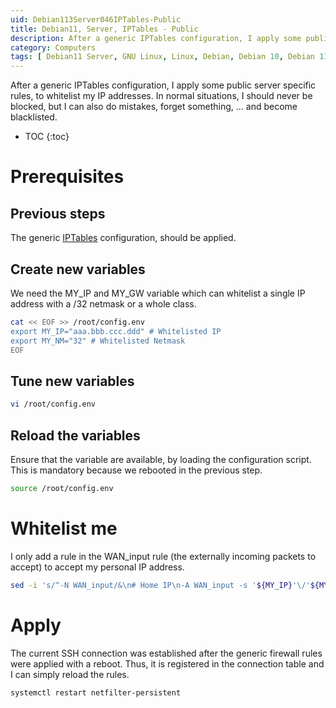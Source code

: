 ```yaml
---
uid: Debian113Server046IPTables-Public
title: Debian11, Server, IPTables - Public
description: After a generic IPTables configuration, I apply some public server specific rules, to whitelist my IP addresses. In normal situations, I should never be blocked, but I can also do mistakes, forget something, ... and become blacklisted.
category: Computers
tags: [ Debian11 Server, GNU Linux, Linux, Debian, Debian 10, Debian 11, Buster, Bullseye, Server, Installation, IPTables, Security, Filtering, Network, Firewall, Rules, Chains, Cracker, SSH, TCP, IP, ICMP, Loopback, IPv6, Public server, Internet ]
---
```


After a generic IPTables configuration, I apply some public server specific rules, to whitelist my IP addresses. In normal situations, I should never be blocked, but I can also do mistakes, forget something, ... and become blacklisted.

* TOC
{:toc}

# Prerequisites

## Previous steps
The generic [IPTables](/Debian113Server045IPTables-en/) configuration, should be applied.

## Create new variables
We need the MY_IP and MY_GW variable which can whitelist a single IP address with a /32 netmask or a whole class.
```bash
cat << EOF >> /root/config.env
export MY_IP="aaa.bbb.ccc.ddd" # Whitelisted IP
export MY_NM="32" # Whitelisted Netmask
EOF
```

## Tune new variables
```bash
vi /root/config.env
```

## Reload the variables
Ensure that the variable are available, by loading the configuration script. This is mandatory because we rebooted in the previous step.
```bash
source /root/config.env
```

# Whitelist me
I only add a rule in the WAN_input rule (the externally incoming packets to accept) to accept my personal IP address.
```bash
sed -i 's/^-N WAN_input/&\n# Home IP\n-A WAN_input -s '${MY_IP}'\/'${MY_NM}' -j ACCEPT/' /etc/iptables/rules.v4
```

# Apply
The current SSH connection was established after the generic firewall rules were applied with a reboot. Thus, it is registered in the connection table and I can simply reload the rules.
```bash
systemctl restart netfilter-persistent
```

